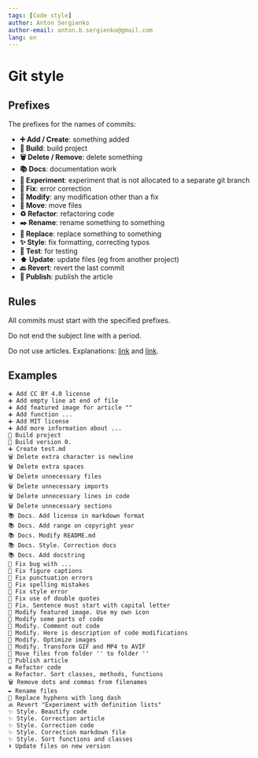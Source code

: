 ```yaml
---
tags: [Code style]
author: Anton Sergienko
author-email: anton.b.sergienko@gmail.com
lang: en
---
```


# Git style

## Prefixes

The prefixes for the names of commits:

- **➕ Add / Create**: something added
- **🚀 Build**: build project
- **🗑️ Delete / Remove**: delete something
- **📚 Docs**: documentation work
- **🧪 Experiment**: experiment that is not allocated to a separate git branch
- **🐛 Fix**: error correction
- **🔧 Modify**: any modification other than a fix
- **🚚 Move**: move files
- **♻️ Refactor**: refactoring code
- **✒️ Rename**: rename something to something
- **🔄 Replace**: replace something to something
- **✨ Style**: fix formatting, correcting typos
- **🎯 Test**: for testing
- **⬆️ Update**: update files (eg from another project)
- **🔙 Revert**: revert the last commit
- **🚀 Publish**: publish the article

## Rules

All commits must start with the specified prefixes.

Do not end the subject line with a period.

Do not use articles. Explanations: [link](https://www.reddit.com/r/git/comments/7gjhpd/using_an_article_in_a_commit_message/) and [link](https://english.stackexchange.com/questions/38759/dropping-articles-in-the-title-of-an-article-or-a-section-or-in-the-caption-o).

## Examples

```text
➕ Add CC BY 4.0 license
➕ Add empty line at end of file
➕ Add featured image for article ""
➕ Add function ...
➕ Add MIT license
➕ Add more information about ...
🚀 Build project
🚀 Build version 0.
➕ Create test.md
🗑️ Delete extra character is newline
🗑️ Delete extra spaces
🗑️ Delete unnecessary files
🗑️ Delete unnecessary imports
🗑️ Delete unnecessary lines in code
🗑️ Delete unnecessary sections
📚 Docs. Add license in markdown format
📚 Docs. Add range on copyright year
📚 Docs. Modify README.md
📚 Docs. Style. Correction docs
📚 Docs. Add docstring
🐛 Fix bug with ...
🐛 Fix figure captions
🐛 Fix punctuation errors
🐛 Fix spelling mistakes
🐛 Fix style error
🐛 Fix use of double quotes
🐛 Fix. Sentence must start with capital letter
🔧 Modify featured image. Use my own icon
🔧 Modify some parts of code
🔧 Modify. Comment out code
🔧 Modify. Here is description of code modifications
🔧 Modify. Optimize images
🔧 Modify. Transform GIF and MP4 to AVIF
🚚 Move files from folder '' to folder ''
🚀 Publish article
♻️ Refactor code
♻️ Refactor. Sort classes, methods, functions
🗑️ Remove dots and commas from filenames
✒️ Rename files
🔄 Replace hyphens with long dash
🔙 Revert "Experiment with definition lists"
✨ Style. Beautify code
✨ Style. Correction article
✨ Style. Correction code
✨ Style. Correction markdown file
✨ Style. Sort functions and classes
⬆️ Update files on new version
```
